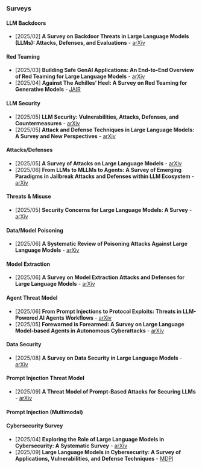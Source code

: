 ### Surveys 

#### LLM Backdoors
- [2025/02] **A Survey on Backdoor Threats in Large Language Models (LLMs): Attacks, Defenses, and Evaluations** - [arXiv](https://arxiv.org/abs/2502.05224)

#### Red Teaming
- [2025/03] **Building Safe GenAI Applications: An End-to-End Overview of Red Teaming for Large Language Models** - [arXiv](https://arxiv.org/abs/2503.01742)
- [2025/04] **Against The Achilles’ Heel: A Survey on Red Teaming for Generative Models** - [JAIR](https://www.jair.org/index.php/jair/article/view/17654)

#### LLM Security
- [2025/05] **LLM Security: Vulnerabilities, Attacks, Defenses, and Countermeasures** - [arXiv](https://arxiv.org/abs/2505.01177)
- [2025/05] **Attack and Defense Techniques in Large Language Models: A Survey and New Perspectives** - [arXiv](https://arxiv.org/abs/2505.00976)

#### Attacks/Defenses
- [2025/05] **A Survey of Attacks on Large Language Models** - [arXiv](https://arxiv.org/abs/2505.12567)
- [2025/06] **From LLMs to MLLMs to Agents: A Survey of Emerging Paradigms in Jailbreak Attacks and Defenses within LLM Ecosystem** - [arXiv](https://arxiv.org/abs/2506.15170)

#### Threats & Misuse
- [2025/05] **Security Concerns for Large Language Models: A Survey** - [arXiv](https://arxiv.org/abs/2505.18889)

#### Data/Model Poisoning
- [2025/06] **A Systematic Review of Poisoning Attacks Against Large Language Models** - [arXiv](https://arxiv.org/abs/2506.06518)

#### Model Extraction
- [2025/06] **A Survey on Model Extraction Attacks and Defenses for Large Language Models** - [arXiv](https://arxiv.org/abs/2506.22521)

#### Agent Threat Model
- [2025/06] **From Prompt Injections to Protocol Exploits: Threats in LLM-Powered AI Agents Workflows** - [arXiv](https://arxiv.org/abs/2506.23260)
- [2025/05] **Forewarned is Forearmed: A Survey on Large Language Model-based Agents in Autonomous Cyberattacks** - [arXiv](https://arxiv.org/abs/2505.12786)

#### Data Security
- [2025/08] **A Survey on Data Security in Large Language Models** - [arXiv](https://arxiv.org/abs/2508.02312)

#### Prompt Injection Threat Model
- [2025/09] **A Threat Model of Prompt-Based Attacks for Securing LLMs** - [arXiv](https://arxiv.org/abs/2509.04615)

#### Prompt Injection (Multimodal)

#### Cybersecurity Survey
- [2025/04] **Exploring the Role of Large Language Models in Cybersecurity: A Systematic Survey** - [arXiv](https://arxiv.org/abs/2504.15622)
- [2025/09] **Large Language Models in Cybersecurity: A Survey of Applications, Vulnerabilities, and Defense Techniques** - [MDPI](https://www.mdpi.com/2673-2688/6/9/216)
